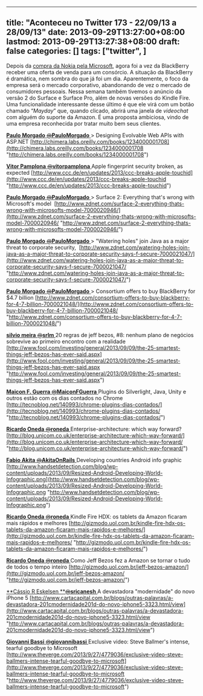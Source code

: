 
---
title: "Aconteceu no Twitter 173 - 22/09/13 a 28/09/13"
date: 2013-09-29T13:27:00+08:00
lastmod: 2013-09-29T13:27:38+08:00
draft: false
categories: []
tags: ["twitter", ]
---


Depois da [compra da Nokia pela Microsoft](/blog/post/2013/09/07/O-Windows-Phone-esta-comecando-a-se-tornar-relevante.aspx), agora foi a vez da BlackBerry receber uma oferta de venda para um consórcio. A situação da BlackBerry é dramática, nem sombra do que já foi um dia. Aparentemente, o foco da empresa será o mercado corporativo, abandonando de vez o mercado de consumidores pessoais. Nessa semana também tivemos o anúncio da versão 2 do Surface e Surface Pro, além de novas versões do Kindle Fire. Uma funcionalidade interessante desse último é que ele virá com um botão chamado “*Mayday*” que, quando clicado, abrirá uma janela de *videochat* com alguém do suporte da Amazon. É uma proposta ambiciosa, vindo de uma empresa reconhecida por tratar muito bem seus clientes. 

[**Paulo Morgado** ‏<s>@</s>**PauloMorgado** ](https://twitter.com/PauloMorgado)> Designing Evolvable Web APIs with ASP.NET [http://chimera.labs.oreilly.com/books/1234000001708](http://chimera.labs.oreilly.com/books/1234000001708 "http://chimera.labs.oreilly.com/books/1234000001708")   

[**Vitor Pamplona** ‏<s>@</s>**vitorpamplona** ](https://twitter.com/vitorpamplona)Apple fingerprint security broken, as expected [http://www.ccc.de/en/updates/2013/ccc-breaks-apple-touchid](http://www.ccc.de/en/updates/2013/ccc-breaks-apple-touchid "http://www.ccc.de/en/updates/2013/ccc-breaks-apple-touchid")   

[**Paulo Morgado** ‏<s>@</s>**PauloMorgado** ](https://twitter.com/PauloMorgado)> Surface 2: Everything that's wrong with Microsoft's model  [http://www.zdnet.com/surface-2-everything-thats-wrong-with-microsofts-model-7000020946/](http://www.zdnet.com/surface-2-everything-thats-wrong-with-microsofts-model-7000020946/ "http://www.zdnet.com/surface-2-everything-thats-wrong-with-microsofts-model-7000020946/")   

[**Paulo Morgado** ‏<s>@</s>**PauloMorgado** ](https://twitter.com/PauloMorgado)> "Watering holes" join Java as a major threat to corporate security,  [http://www.zdnet.com/watering-holes-join-java-as-a-major-threat-to-corporate-security-says-f-secure-7000021047/](http://www.zdnet.com/watering-holes-join-java-as-a-major-threat-to-corporate-security-says-f-secure-7000021047/ "http://www.zdnet.com/watering-holes-join-java-as-a-major-threat-to-corporate-security-says-f-secure-7000021047/")   

[**Paulo Morgado** ‏<s>@</s>**PauloMorgado** ](https://twitter.com/PauloMorgado)> Consortium offers to buy BlackBerry for $4.7 billion [http://www.zdnet.com/consortium-offers-to-buy-blackberry-for-4-7-billion-7000021048/](http://www.zdnet.com/consortium-offers-to-buy-blackberry-for-4-7-billion-7000021048/ "http://www.zdnet.com/consortium-offers-to-buy-blackberry-for-4-7-billion-7000021048/")   

[**silvio meira** ‏<s>@</s>**srlm** ](https://twitter.com/srlm)20 regras de jeff bezos, #8: nenhum plano de negócios sobrevive ao primeiro encontro com a realidade [http://www.fool.com/investing/general/2013/09/09/the-25-smartest-things-jeff-bezos-has-ever-said.aspx](http://www.fool.com/investing/general/2013/09/09/the-25-smartest-things-jeff-bezos-has-ever-said.aspx "http://www.fool.com/investing/general/2013/09/09/the-25-smartest-things-jeff-bezos-has-ever-said.aspx")   

[**Maicon F. Guerra** ‏<s>@</s>**MaiconFGuerra** ](https://twitter.com/MaiconFGuerra)Plugins do Silverlight, Java, Unity e outros estão com os dias contados no Chrome [http://tecnoblog.net/140993/chrome-plugins-dias-contados/](http://tecnoblog.net/140993/chrome-plugins-dias-contados/ "http://tecnoblog.net/140993/chrome-plugins-dias-contados/")   

[**Ricardo Oneda** ‏<s>@</s>**roneda** ](https://twitter.com/roneda)Enterprise-architecture: which way forward? [http://blog.unicom.co.uk/enterprise-architecture-which-way-forward/](http://blog.unicom.co.uk/enterprise-architecture-which-way-forward/ "http://blog.unicom.co.uk/enterprise-architecture-which-way-forward/")   

[**Fabio Akita** ‏<s>@</s>**AkitaOnRails** ](https://twitter.com/AkitaOnRails)Developing countries Android info graphic [http://www.handsetdetection.com/blog/wp-content/uploads/2013/09/Resized-Android-Developing-World-Infographic.png](http://www.handsetdetection.com/blog/wp-content/uploads/2013/09/Resized-Android-Developing-World-Infographic.png "http://www.handsetdetection.com/blog/wp-content/uploads/2013/09/Resized-Android-Developing-World-Infographic.png")   

[**Ricardo Oneda** ‏<s>@</s>**roneda** ](https://twitter.com/roneda)Kindle Fire HDX: os tablets da Amazon ficaram mais rápidos e melhores [http://gizmodo.uol.com.br/kindle-fire-hdx-os-tablets-da-amazon-ficaram-mais-rapidos-e-melhores/](http://gizmodo.uol.com.br/kindle-fire-hdx-os-tablets-da-amazon-ficaram-mais-rapidos-e-melhores/ "http://gizmodo.uol.com.br/kindle-fire-hdx-os-tablets-da-amazon-ficaram-mais-rapidos-e-melhores/")   

[**Ricardo Oneda** ‏<s>@</s>**roneda** ](https://twitter.com/roneda)Como Jeff Bezos fez a Amazon se tornar o tudo de todos o tempo inteiro [http://gizmodo.uol.com.br/jeff-bezos-amazon/](http://gizmodo.uol.com.br/jeff-bezos-amazon/ "http://gizmodo.uol.com.br/jeff-bezos-amazon/")   

[**Cássio R Eskelsen **‏<s>@</s>**sricanesh** ](https://twitter.com/sricanesh)A devastadora "modernidade" do novo iPhone 5 [http://www.cartacapital.com.br/blogs/outras-palavras/a-devastadora-201cmodernidade201d-do-novo-iphone5-3323.html/view](http://www.cartacapital.com.br/blogs/outras-palavras/a-devastadora-201cmodernidade201d-do-novo-iphone5-3323.html/view "http://www.cartacapital.com.br/blogs/outras-palavras/a-devastadora-201cmodernidade201d-do-novo-iphone5-3323.html/view")   

[**Giovanni Bassi** ‏<s>@</s>**giovannibassi** ](https://twitter.com/giovannibassi)Exclusive video: Steve Ballmer's intense, tearful goodbye to Microsoft [http://www.theverge.com/2013/9/27/4779036/exclusive-video-steve-ballmers-intense-tearful-goodbye-to-microsoft](http://www.theverge.com/2013/9/27/4779036/exclusive-video-steve-ballmers-intense-tearful-goodbye-to-microsoft "http://www.theverge.com/2013/9/27/4779036/exclusive-video-steve-ballmers-intense-tearful-goodbye-to-microsoft")

